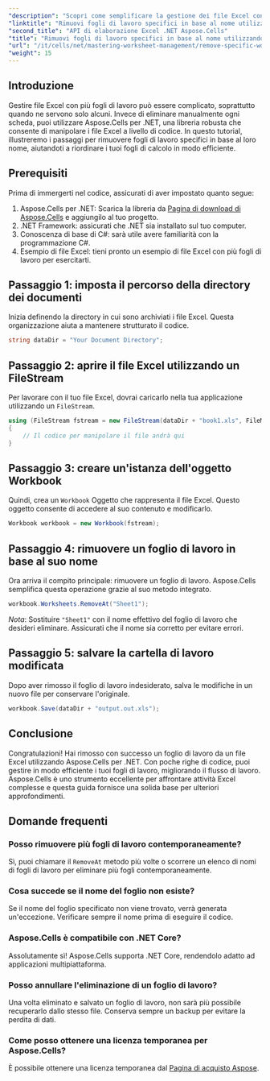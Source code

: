 ```yaml
---
"description": "Scopri come semplificare la gestione dei file Excel con Aspose.Cells per .NET. Questa guida ti guiderà passo dopo passo nella rimozione programmatica di specifici fogli di lavoro in base al nome, risparmiando tempo e mantenendo i tuoi fogli di calcolo organizzati."
"linktitle": "Rimuovi fogli di lavoro specifici in base al nome utilizzando Aspose.Cells"
"second_title": "API di elaborazione Excel .NET Aspose.Cells"
"title": "Rimuovi fogli di lavoro specifici in base al nome utilizzando Aspose.Cells"
"url": "/it/cells/net/mastering-worksheet-management/remove-specific-worksheets-by-name/"
"weight": 15
---
```


## Introduzione

Gestire file Excel con più fogli di lavoro può essere complicato, soprattutto quando ne servono solo alcuni. Invece di eliminare manualmente ogni scheda, puoi utilizzare Aspose.Cells per .NET, una libreria robusta che consente di manipolare i file Excel a livello di codice. In questo tutorial, illustreremo i passaggi per rimuovere fogli di lavoro specifici in base al loro nome, aiutandoti a riordinare i tuoi fogli di calcolo in modo efficiente.

## Prerequisiti

Prima di immergerti nel codice, assicurati di aver impostato quanto segue:

1. Aspose.Cells per .NET: Scarica la libreria da [Pagina di download di Aspose.Cells](https://releases.aspose.com/cells/net/) e aggiungilo al tuo progetto.
2. .NET Framework: assicurati che .NET sia installato sul tuo computer.
3. Conoscenza di base di C#: sarà utile avere familiarità con la programmazione C#.
4. Esempio di file Excel: tieni pronto un esempio di file Excel con più fogli di lavoro per esercitarti.

## Passaggio 1: imposta il percorso della directory dei documenti

Inizia definendo la directory in cui sono archiviati i file Excel. Questa organizzazione aiuta a mantenere strutturato il codice.

```csharp
string dataDir = "Your Document Directory";
```

## Passaggio 2: aprire il file Excel utilizzando un FileStream

Per lavorare con il tuo file Excel, dovrai caricarlo nella tua applicazione utilizzando un `FileStream`.

```csharp
using (FileStream fstream = new FileStream(dataDir + "book1.xls", FileMode.Open))
{
    // Il codice per manipolare il file andrà qui
}
```

## Passaggio 3: creare un'istanza dell'oggetto Workbook

Quindi, crea un `Workbook` Oggetto che rappresenta il file Excel. Questo oggetto consente di accedere al suo contenuto e modificarlo.

```csharp
Workbook workbook = new Workbook(fstream);
```

## Passaggio 4: rimuovere un foglio di lavoro in base al suo nome

Ora arriva il compito principale: rimuovere un foglio di lavoro. Aspose.Cells semplifica questa operazione grazie al suo metodo integrato.

```csharp
workbook.Worksheets.RemoveAt("Sheet1");
```

*Nota*: Sostituire `"Sheet1"` con il nome effettivo del foglio di lavoro che desideri eliminare. Assicurati che il nome sia corretto per evitare errori.

## Passaggio 5: salvare la cartella di lavoro modificata

Dopo aver rimosso il foglio di lavoro indesiderato, salva le modifiche in un nuovo file per conservare l'originale.

```csharp
workbook.Save(dataDir + "output.out.xls");
```

## Conclusione

Congratulazioni! Hai rimosso con successo un foglio di lavoro da un file Excel utilizzando Aspose.Cells per .NET. Con poche righe di codice, puoi gestire in modo efficiente i tuoi fogli di lavoro, migliorando il flusso di lavoro. Aspose.Cells è uno strumento eccellente per affrontare attività Excel complesse e questa guida fornisce una solida base per ulteriori approfondimenti.

## Domande frequenti

### Posso rimuovere più fogli di lavoro contemporaneamente?

Sì, puoi chiamare il `RemoveAt` metodo più volte o scorrere un elenco di nomi di fogli di lavoro per eliminare più fogli contemporaneamente.

### Cosa succede se il nome del foglio non esiste?

Se il nome del foglio specificato non viene trovato, verrà generata un'eccezione. Verificare sempre il nome prima di eseguire il codice.

### Aspose.Cells è compatibile con .NET Core?

Assolutamente sì! Aspose.Cells supporta .NET Core, rendendolo adatto ad applicazioni multipiattaforma.

### Posso annullare l'eliminazione di un foglio di lavoro?

Una volta eliminato e salvato un foglio di lavoro, non sarà più possibile recuperarlo dallo stesso file. Conserva sempre un backup per evitare la perdita di dati.

### Come posso ottenere una licenza temporanea per Aspose.Cells?

È possibile ottenere una licenza temporanea dal [Pagina di acquisto Aspose](https://purchase.aspose.com/temporary-license/).